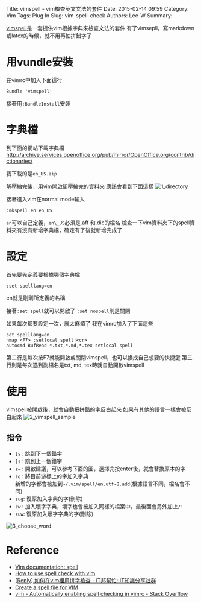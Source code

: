 Title: vimspell - vim檢查英文文法的套件
Date: 2015-02-14 09:59
Category: Vim
Tags: Plug In
Slug: vim-spell-check
Authors: Lee-W
Summary: 

[vimspell](http://www.vim.org/scripts/script.php?script_id=465)是一套提供vim根據字典來檢查文法的套件
有了vimsepll，寫markdown或latex的時候，就不用再怕拼錯字了

<!--more-->

# 用vundle安裝
在vimrc中加入下面這行
```
Bundle 'vimspell'
```
接著用`:BundleInstall`安裝


# 字典檔
到下面的網站下載字典檔
http://archive.services.openoffice.org/pub/mirror/OpenOffice.org/contrib/dictionaries/

我下載的是`en_US.zip`

解壓縮完後，用vim開啟街壓縮完的資料夾
應該會看到下面這樣
![1_directory](http://i.imgur.com/gLWMnmW.png)

接著進入vim在normal mode輸入
```
:mkspell en en_US
```

`en`可以自己定義，`en\_US`必須是.aff 和.dic的檔名
檢查一下vim資料夾下的spell資料夾有沒有新增字典檔，確定有了後就新增完成了

# 設定
首先要先定義要根據哪個字典檔
```
:set spelllang=en
```
en就是剛剛所定義的名稱

接著`:set spell`就可以開啟了
`:set nospell`則是關閉

如果每次都要設定一次，就太麻煩了
我在vimrc加入了下面這些
```vim
set spelllang=en
nmap <F7> :setlocal spell!<cr>
autocmd BufRead *.txt,*.md,*.tex setlocal spell
```
第二行是每次按F7就能開啟或關閉vimspell，也可以換成自己想要的快捷鍵
第三行則是每次遇到副檔名是txt, md, tex時就自動開啟vimspell

# 使用
vimspell被開啟後，就會自動把拼錯的字反白起來
如果有其他的語言一樣會被反白起來
![2_vimspell_sample](http://i.imgur.com/MGjdAoq.png)

## 指令
- `]s` : 跳到下一個錯字
- `[s` : 跳到上一個錯字
- `z=` : 開啟建議，可以參考下面的圖，選擇完按enter後，就會替換原本的字
- `zg` : 將目前游標上的字加入字典  
	新增的字都會被加到`~/.vim/spell/en.utf-8.add`(根據語言不同，檔名會不同)
- `zug`: 復原加入字典的字(刪除)
- `zw` : 加入壞字字典，壞字也會被加入同樣的檔案中，最後面會另外加上`/!`
- `zuw`: 復原加入壞字字典的字(刪除)


![3_choose_word](http://i.imgur.com/NWHCakj.png)


# Reference
- [Vim documentation: spell](http://vimdoc.sourceforge.net/htmldoc/spell.html)
- [How to use spell check with vim](http://www.go2linux.org/linux/2010/10/how-use-spell-check-vim-795)
- [[Reply] 如何在vim裡用拼字檢查 - iT邦幫忙::IT知識分享社群](http://ithelp.ithome.com.tw/question/10055602)
- [Create a spell file for VIM](http://henry.precheur.org/vim/create_spell_file_for_vim)
- [vim - Automatically enabling spell checking in vimrc - Stack Overflow](http://stackoverflow.com/questions/7286207/automatically-enabling-spell-checking-in-vimrc)
